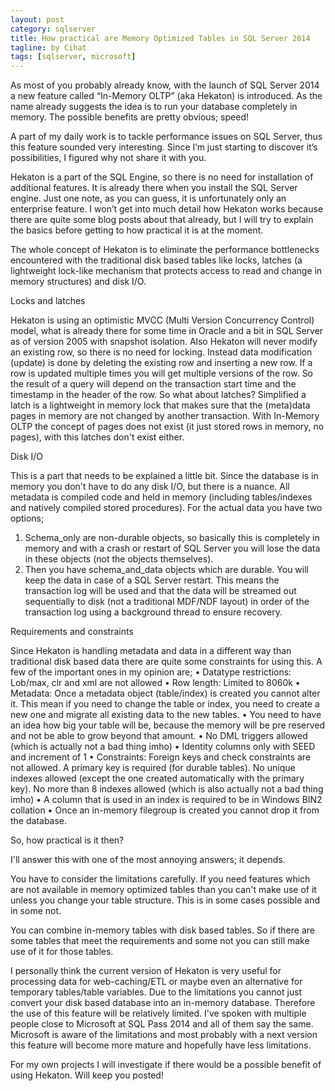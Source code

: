 ```yaml
---
layout: post
category: sqlserver
title: How practical are Memory Optimized Tables in SQL Server 2014
tagline: by Cihat
tags: [sqlserver, microsoft]
---
```

As most of you probably already know, with the launch of SQL Server 2014 a new feature called “In-Memory OLTP” (aka Hekaton) is introduced. As the name already suggests the idea is to run your database completely in memory. The possible benefits are pretty obvious; speed! 

<!--more-->

A part of my daily work is to tackle performance issues on SQL Server, thus this feature sounded very interesting. Since I’m just starting to discover it’s possibilities, I figured why not share it with you.

Hekaton is a part of the SQL Engine, so there is no need for installation of additional features. It is already there when you install the SQL Server engine. Just one note, as you can guess, it is unfortunately only an enterprise feature. I won’t get into much detail how Hekaton works because there are quite some blog posts about that already, but I will try to explain the basics before getting to how practical it is at the moment. 

The whole concept of Hekaton is to eliminate the performance bottlenecks encountered with the traditional disk based tables like locks, latches (a lightweight lock-like mechanism that protects access to read and change in memory structures) and disk I/O. 

Locks and latches

Hekaton is using an optimistic MVCC (Multi Version Concurrency Control) model, what is already there for some time in Oracle and a bit in SQL Server as of version 2005 with snapshot isolation. Also Hekaton will never modify an existing row, so there is no need for locking. Instead data modification (update) is done by deleting the existing row and inserting a new row. If a row is updated multiple times you will get multiple versions of the row. So the result of a query will depend on the transaction start time and the timestamp in the header of the row.
So what about latches? Simplified a latch is a lightweight in memory lock that makes sure that the (meta)data pages in memory are not changed by another transaction. With In-Memory OLTP the concept of pages does not exist (it just stored rows in memory, no pages), with this latches don't exist either.

Disk I/O

This is a part that needs to be explained a little bit. Since the database is in memory you don't have to do any disk I/O, but there is a nuance. All metadata is compiled code  and held in memory (including tables/indexes and natively compiled stored procedures). For the actual data you have two options;
1.	Schema_only are non-durable objects, so basically this is completely in memory and with a crash or restart of SQL Server you will lose the data in these objects (not the objects themselves). 
2.	Then you have schema_and_data objects which are durable. You will keep the data in case of a SQL Server restart. This means the transaction log will be used and that the data will be streamed out sequentially to disk (not a traditional MDF/NDF layout) in order of the transaction log using a background thread to ensure recovery. 

Requirements and constraints

Since Hekaton is handling metadata and data in a different way than traditional disk based data there are quite some constraints for using this. A few of the important ones in my opinion are; 
•	Datatype restrictions: Lob/max, clr and xml are not allowed
•	Row length:  Limited to 8060k
•	Metadata: Once a metadata object (table/index) is created you cannot alter it. This mean if you need to change the table or index, you need to create a new one and migrate all existing data to the new tables.
•	You need to have an idea how big your table will be, because the memory will be pre reserved and not be able to grow beyond that amount.
•	No DML triggers allowed (which is actually not a bad thing imho)
•	Identity columns only with SEED and increment of 1
•	Constraints: Foreign keys and check constraints are not allowed. A primary key is required (for durable tables). No unique indexes allowed (except the one created automatically with the primary key). No more than 8 indexes allowed (which is also actually not a bad thing imho)
•	A column that is used in an index is required to be in Windows BIN2 collation
•	Once an in-memory filegroup is created you cannot drop it from the database.

So, how practical is it then?

I'll answer this with one of the most annoying answers; it depends.

You have to consider the limitations carefully. If you need features which are not available in memory optimized tables than you can't make use of it unless you change your table structure. This is in some cases possible and in some not. 

You can combine in-memory tables with disk based tables. So if there are some tables that meet the requirements and some not you can still make use of it for those tables.

I personally think the current version of Hekaton is very useful for processing data for web-caching/ETL or maybe even an alternative for temporary tables/table variables. Due to the limitations you cannot just convert your disk based database into an in-memory database. Therefore the use of this feature will be relatively limited. I've spoken with multiple people close to Microsoft at SQL Pass 2014 and all of them say the same. Microsoft is aware of the limitations and most probably with a next version this feature will become more mature and hopefully have less limitations.

For my own projects I will investigate if there would be a possible benefit of using Hekaton. Will keep you posted!
